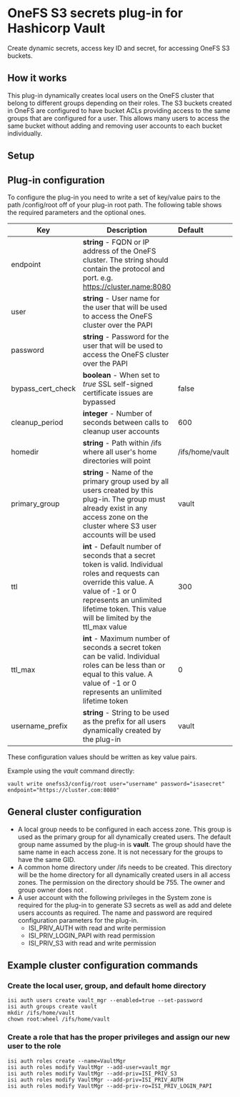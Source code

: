 # OneFS S3 secrets plug-in for Hashicorp Vault
Create dynamic secrets, access key ID and secret, for accessing OneFS S3 buckets.

## How it works
This plug-in dynamically creates local users on the OneFS cluster that belong to different groups depending on their roles. The S3 buckets created in OneFS are configured to have bucket ACLs providing access to the same groups that are configured for a user. This allows many users to access the same bucket without adding and removing user accounts to each bucket individually.

## Setup



## Plug-in configuration
To configure the plug-in you need to write a set of key/value pairs to the path /config/root off of your plug-in root path. The following table shows the required parameters and the optional ones.

| Key               | Description | Default | Required |
| ----------------- | ------------| :------ | :------: |
| endpoint          | **string** - FQDN or IP address of the OneFS cluster. The string should contain the protocol and port. e.g. https://cluster.name:8080 | | Yes |
| user              | **string** - User name for the user that will be used to access the OneFS cluster over the PAPI | | Yes |
| password          | **string** - Password for the user that will be used to access the OneFS cluster over the PAPI | | Yes |
| bypass_cert_check | **boolean** - When set to *true* SSL self-signed certificate issues are bypassed | false | No |
| cleanup_period    | **integer** - Number of seconds between calls to cleanup user accounts | 600 | No |
| homedir           | **string** - Path within /ifs where all user's home directories will point | /ifs/home/vault | No |
| primary_group     | **string** - Name of the primary group used by all users created by this plug-in. The group must already exist in any access zone on the cluster where S3 user accounts will be used | vault | No |
| ttl               | **int** - Default number of seconds that a secret token is valid. Individual roles and requests can override this value. A value of -1 or 0 represents an unlimited lifetime token. This value will be limited by the ttl_max value | 300 | No |
| ttl_max           | **int** - Maximum number of seconds a secret token can be valid. Individual roles can be less than or equal to this value. A value of -1 or 0 represents an unlimited lifetime token | 0 | No |
| username_prefix   | **string** - String to be used as the prefix for all users dynamically created by the plug-in | vault | No |

These configuration values should be written as key value pairs.

Example using the _vault_ command directly:

	vault write onefss3/config/root user="username" password="isasecret" endpoint="https://cluster.com:8080"

## General cluster configuration
* A local group needs to be configured in each access zone. This group is used as the primary group for all dynamically created users. The default group name assumed by the plug-in is __vault__. The group should have the same name in each access zone. It is not necessary for the groups to have the same GID.
* A common home directory under /ifs needs to be created. This directory will be the home directory for all dynamically created users in all access zones. The permission on the directory should be 755. The owner and group owner does not .
* A user account with the following privileges in the System zone is required for the plug-in to generate S3 secrets as well as add and delete users accounts as required. The name and password are required configuration parameters for the plug-in.
    * ISI_PRIV_AUTH with read and write permission
    * ISI_PRIV_LOGIN_PAPI with read permission
    * ISI_PRIV_S3 with read and write permission

## Example cluster configuration commands
### Create the local user, group, and default home directory
    isi auth users create vault_mgr --enabled=true --set-password
    isi auth groups create vault
    mkdir /ifs/home/vault
    chown root:wheel /ifs/home/vault

### Create a role that has the proper privileges and assign our new user to the role
    isi auth roles create --name=VaultMgr
    isi auth roles modify VaultMgr --add-user=vault_mgr
    isi auth roles modify VaultMgr --add-priv=ISI_PRIV_S3
    isi auth roles modify VaultMgr --add-priv=ISI_PRIV_AUTH
    isi auth roles modify VaultMgr --add-priv-ro=ISI_PRIV_LOGIN_PAPI

